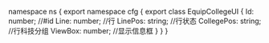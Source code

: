 namespace ns {
	export namespace cfg {
		export class EquipCollegeUI {
			Id: number;		//#id
			Line: number;		//行
			LinePos: string;		//行状态
			CollegePos: string;		//行科技分组
			ViewBox: number;		//显示信息框
		}
	}
}